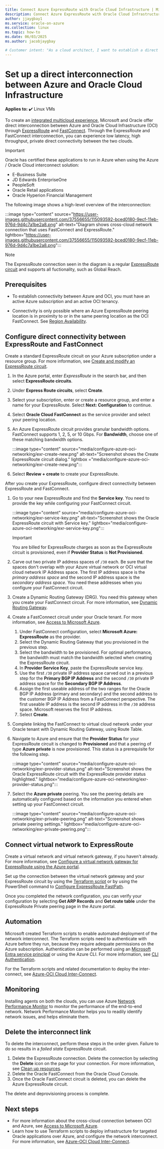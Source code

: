 ```yaml
---
title: Connect Azure ExpressRoute with Oracle Cloud Infrastructure | Microsoft Docs
description: Connect Azure ExpressRoute with Oracle Cloud Infrastructure (OCI) FastConnect to enable cross-cloud Oracle application solutions.
author: jjaygbay1
ms.service: oracle-on-azure
ms.collection: linux
ms.topic: how-to
ms.date: 06/03/2025
ms.author: jacobjaygbay

# Customer intent: "As a cloud architect, I want to establish a direct interconnection between Azure and Oracle Cloud Infrastructure, so that I can enable low latency and high throughput for cross-cloud Oracle application solutions."
---
```


# Set up a direct interconnection between Azure and Oracle Cloud Infrastructure  

**Applies to:** :heavy_check_mark: Linux VMs

To create an [integrated multicloud experience](oracle-oci-overview.md), Microsoft and Oracle offer direct interconnection between Azure and Oracle Cloud Infrastructure (OCI) through [ExpressRoute](/azure/expressroute/expressroute-introduction) and [FastConnect](https://docs.cloud.oracle.com/iaas/Content/Network/Concepts/fastconnectoverview.htm). Through the ExpressRoute and FastConnect interconnection, you can experience low latency, high throughput, private direct connectivity between the two clouds.

> [!IMPORTANT]
> Oracle has certified these applications to run in Azure when using the Azure / Oracle Cloud interconnect solution:
>
> - E-Business Suite
> - JD Edwards EnterpriseOne
> - PeopleSoft
> - Oracle Retail applications
> - Oracle Hyperion Financial Management

The following image shows a high-level overview of the interconnection:

:::image type="content" source="https://user-images.githubusercontent.com/37556655/115093592-bced0180-9ecf-11eb-976d-9d4c7a1be2a8.png" alt-text="Diagram shows cross-cloud network connection that uses FastConnect and ExpressRoute." lightbox="https://user-images.githubusercontent.com/37556655/115093592-bced0180-9ecf-11eb-976d-9d4c7a1be2a8.png":::

> [!NOTE]
> The ExpressRoute connection seen in the diagram is a regular [ExpressRoute circuit](/azure/expressroute/expressroute-introduction) and supports all fuctionality, such as Global Reach.
>

## Prerequisites

- To establish connectivity between Azure and OCI, you must have an active Azure subscription and an active OCI tenancy.

- Connectivity is only possible where an Azure ExpressRoute peering location is in proximity to or in the same peering location as the OCI FastConnect. See [Region Availability](oracle-oci-overview.md#region-availability).

## Configure direct connectivity between ExpressRoute and FastConnect

Create a standard ExpressRoute circuit on your Azure subscription under a resource group. For more information, see [Create and modify an ExpressRoute circuit](/azure/expressroute/expressroute-howto-circuit-portal-resource-manager).

1. In the Azure portal, enter *ExpressRoute* in the search bar, and then select **ExpressRoute circuits**.
1. Under **Express Route circuits**, select **Create**.
1. Select your subscription, enter or create a resource group, and enter a name for your ExpressRoute. Select **Next: Configuration** to continue.
1. Select **Oracle Cloud FastConnect** as the service provider and select your peering location.
1. An Azure ExpressRoute circuit provides granular bandwidth options. FastConnect supports 1, 2, 5, or 10 Gbps. For **Bandwidth**, choose one of these matching bandwidth options.

   :::image type="content" source="media/configure-azure-oci-networking/exr-create-new.png" alt-text="Screenshot shows the Create ExpressRoute circuit dialog." lightbox ="media/configure-azure-oci-networking/exr-create-new.png":::

1. Select **Review + create** to create your ExpressRoute.

After you create your ExpressRoute, configure direct connectivity between ExpressRoute and FastConnect.

1. Go to your new ExpressRoute and find the **Service key**. You need to provide the key while configuring your FastConnect circuit.

   :::image type="content" source="media/configure-azure-oci-networking/exr-service-key.png" alt-text="Screenshot shows the Oracle ExpressRoute circuit with Service key." lightbox="media/configure-azure-oci-networking/exr-service-key.png":::

   > [!IMPORTANT]
   > You are billed for ExpressRoute charges as soon as the ExpressRoute circuit is provisioned, even if **Provider Status** is **Not Provisioned**.

1. Carve out two private IP address spaces of `/30` each. Be sure that the spaces don't overlap with your Azure virtual network or OCI virtual cloud network IP Address space. The first IP address space is the *primary address space* and the second IP address space is the *secondary address space*. You need these addresses when you configure your FastConnect circuit.
1. Create a Dynamic Routing Gateway (DRG). You need this gateway when you create your FastConnect circuit. For more information, see [Dynamic Routing Gateway](https://docs.cloud.oracle.com/iaas/Content/Network/Tasks/managingDRGs.htm).
1. Create a FastConnect circuit under your Oracle tenant. For more information, see [Access to Microsoft Azure](https://docs.cloud.oracle.com/iaas/Content/Network/Concepts/azure.htm).
  
   1. Under FastConnect configuration, select **Microsoft Azure: ExpressRoute** as the provider.
   1. Select the Dynamic Routing Gateway that you provisioned in the previous step.
   1. Select the bandwidth to be provisioned. For optimal performance, the bandwidth must match the bandwidth selected when creating the ExpressRoute circuit.
   1. In **Provider Service Key**, paste the ExpressRoute service key.
   1. Use the first `/30` private IP address space carved out in a previous step for the **Primary BGP IP Address** and the second `/30` private IP address space for the **Secondary BGP IP Address**.
   1. Assign the first useable address of the two ranges for the Oracle BGP IP Address (primary and secondary) and the second address to the customer BGP IP Address from a FastConnect perspective. The first useable IP address is the second IP address in the `/30` address space. Microsoft reserves the first IP address.
   1. Select **Create**.

1. Complete linking the FastConnect to virtual cloud network under your Oracle tenant with Dynamic Routing Gateway, using Route Table.
1. Navigate to Azure and ensure that the **Provider Status** for your ExpressRoute circuit is changed to **Provisioned** and that a peering of type **Azure private** is now provisioned. This status is a prerequisite for the following step.

   :::image type="content" source="media/configure-azure-oci-networking/exr-provider-status.png" alt-text="Screenshot shows the Oracle ExpressRoute circuit with the ExpressRoute provider status highlighted." lightbox="media/configure-azure-oci-networking/exr-provider-status.png":::

1. Select the **Azure private** peering. You see the peering details are automatically configured based on the information you entered when setting up your FastConnect circuit.

   :::image type="content" source="media/configure-azure-oci-networking/exr-private-peering.png" alt-text="Screenshot shows private peering settings." lightbox="media/configure-azure-oci-networking/exr-private-peering.png":::

## Connect virtual network to ExpressRoute

Create a virtual network and virtual network gateway, if you haven't already. For more information, see [Configure a virtual network gateway for ExpressRoute using the Azure portal](/azure/expressroute/expressroute-howto-add-gateway-portal-resource-manager).

Set up the connection between the virtual network gateway and your ExpressRoute circuit by using the [Terraform script](https://github.com/microsoft/azure-oracle/tree/master/InterConnect-2) or by using the PowerShell command to [Configure ExpressRoute FastPath](/azure/expressroute/expressroute-howto-linkvnet-arm#configure-expressroute-fastpath).

Once you completed the network configuration, you can verify your configuration by selecting **Get ARP Records** and **Get route table** under the ExpressRoute Private peering page in the Azure portal.

## Automation

Microsoft created Terraform scripts to enable automated deployment of the network interconnect. The Terraform scripts need to authenticate with Azure before they run, because they require adequate permissions on the Azure subscription. Authentication can be performed using an [Microsoft Entra service principal](/azure/active-directory/develop/app-objects-and-service-principals#service-principal-object) or using the Azure CLI. For more information, see [CLI Authentication](https://www.terraform.io/cli/auth).

For the Terraform scripts and related documentation to deploy the inter-connect, see [Azure-OCI Cloud Inter-Connect](https://aka.ms/azureociinterconnecttf).

## Monitoring

Installing agents on both the clouds, you can use Azure [Network Performance Monitor](/azure/expressroute/how-to-npm) to monitor the performance of the end-to-end network. Network Performance Monitor helps you to readily identify network issues, and helps eliminate them.

## Delete the interconnect link

To delete the interconnect, perform these steps in the order given. Failure to do so results in a *failed state* ExpressRoute circuit.

1. Delete the ExpressRoute connection. Delete the connection by selecting the **Delete** icon on the page for your connection. For more information, see [Clean up resources](/azure/expressroute/expressroute-howto-linkvnet-portal-resource-manager#clean-up-resources).
1. Delete the Oracle FastConnect from the Oracle Cloud Console.
1. Once the Oracle FastConnect circuit is deleted, you can delete the Azure ExpressRoute circuit.

The delete and deprovisioning process is complete.

## Next steps

- For more information about the cross-cloud connection between OCI and Azure, see [Access to Microsoft Azure](https://docs.cloud.oracle.com/iaas/Content/Network/Concepts/azure.htm).
- Learn how to use Terraform scripts to deploy infrastructure for targeted Oracle applications over Azure, and configure the network interconnect. For more information, see [Azure-OCI Cloud Inter-Connect](https://aka.ms/azureociinterconnecttf).
